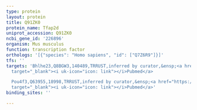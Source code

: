 ```yaml
---
type: protein
layout: protein
title: Q91ZK0
protein_name: Tfap2d
uniprot_accession: Q91ZK0
ncbi_gene_id: '226896'
organism: Mus musculus
function: transcription factor
orthologs: '[{"species": "Homo sapiens", "id": ["Q7Z6R9"]}]'
tfs: ''
targets: 'Bhlhe23,Q8BGW3,140489,TRRUST,inferred by curator,&ensp;<a href="https://www.ncbi.nlm.nih.gov/pubmed/?term=21858141%5Buid%5D+OR+29087512%5Buid%5D"
  target="_blank"><i uk-icon="icon: link"></i>Pubmed</a>

  Pou4f3,Q63955,18998,TRRUST,inferred by curator,&ensp;<a href="https://www.ncbi.nlm.nih.gov/pubmed/?term=21858141%5Buid%5D+OR+29087512%5Buid%5D"
  target="_blank"><i uk-icon="icon: link"></i>Pubmed</a>'
binding_sites: ''

---
```

